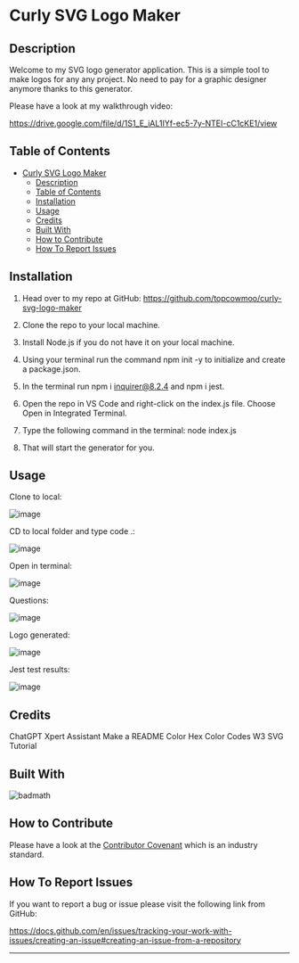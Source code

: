 # Curly SVG Logo Maker

## Description

Welcome to my SVG logo generator application. This is a simple tool to make logos for any any project. No need to pay for a graphic designer anymore thanks to this generator.

Please have a look at my walkthrough video:

https://drive.google.com/file/d/1S1_E_iAL1IYf-ec5-7y-NTEI-cC1cKE1/view


## Table of Contents

- [Curly SVG Logo Maker](#curly-svg-logo-maker)
  - [Description](#description)
  - [Table of Contents](#table-of-contents)
  - [Installation](#installation)
  - [Usage](#usage)
  - [Credits](#credits)
  - [Built With](#built-with)
  - [How to Contribute](#how-to-contribute)
  - [How To Report Issues](#how-to-report-issues)

## Installation

1. Head over to my repo at GitHub:
https://github.com/topcowmoo/curly-svg-logo-maker

2. Clone the repo to your local machine.

3. Install Node.js if you do not have it on your local machine.

4. Using your terminal run the command npm init -y to initialize and create a package.json.

5. In the terminal run npm i inquirer@8.2.4 and npm i jest.

4. Open the repo in VS Code and right-click on the index.js file.  Choose Open in Integrated Terminal.

5. Type the following command in the terminal:
node index.js

6. That will start the generator for you.

## Usage

Clone to local:

![image](https://github.com/topcowmoo/curly-svg-logo-maker/assets/149528212/d4177495-1749-4dff-a8e0-2b25901abdaf)

CD to local folder and type code .:

![image](https://github.com/topcowmoo/curly-svg-logo-maker/assets/149528212/9ec4b6cf-2e2f-47ac-a0b6-e417b1af2a7a)

Open in terminal:

![image](https://github.com/topcowmoo/curly-svg-logo-maker/assets/149528212/a315bf1b-77c9-4f72-9e7a-48a67769d2f5)

Questions:

![image](https://github.com/topcowmoo/curly-svg-logo-maker/assets/149528212/9b557b95-7ba6-448f-b7db-26e126c4cd14)

Logo generated:

![image](https://github.com/topcowmoo/curly-svg-logo-maker/assets/149528212/eac9bc24-3cb6-40b1-b7b2-b1506dd2bbdd)


Jest test results:

![image](https://github.com/topcowmoo/curly-svg-logo-maker/assets/149528212/fc88b183-f84f-47a0-90d1-737e4bbdada9)

## Credits

ChatGPT
Xpert Assistant
Make a README
Color Hex Color Codes
W3 SVG Tutorial


## Built With

![badmath](https://img.shields.io/github/languages/top/lernantino/badmath)

## How to Contribute

Please have a look at the [Contributor Covenant](https://www.contributor-covenant.org/) which is an industry standard. 

## How To Report Issues

If you want to report a bug or issue please visit the following link from GitHub:

https://docs.github.com/en/issues/tracking-your-work-with-issues/creating-an-issue#creating-an-issue-from-a-repository

---